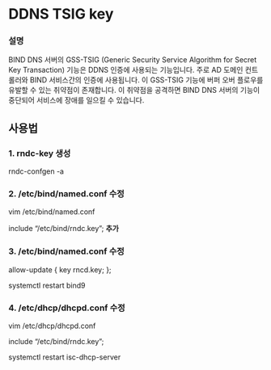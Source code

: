 # DDNS TSIG key

### 설명

BIND DNS 서버의 GSS-TSIG (Generic Security Service Algorithm for Secret Key Transaction) 기능은 DDNS 인증에 사용되는 기능입니다. 주로 AD 도메인 컨트롤러와 BIND 서비스간의 인증에 사용됩니다. 이 GSS-TSIG 기능에 버퍼 오버 플로우를 유발할 수 있는 취약점이 존재합니다. 이 취약점을 공격하면 BIND DNS 서버의 기능이 중단되어 서비스에 장애를 일으킬 수 있습니다.

## 사용법

### 1. rndc-key 생성

rndc-confgen -a

### 2. /etc/bind/named.conf 수정

vim /etc/bind/named.conf

include “/etc/bind/rndc.key”;  **추가**

### 3. /etc/bind/named.conf 수정

allow-update { key rncd.key; };

systemctl restart bind9

### 4. /etc/dhcp/dhcpd.conf 수정

vim /etc/dhcp/dhcpd.conf

include “/etc/bind/rndc.key”;

systemctl restart isc-dhcp-server